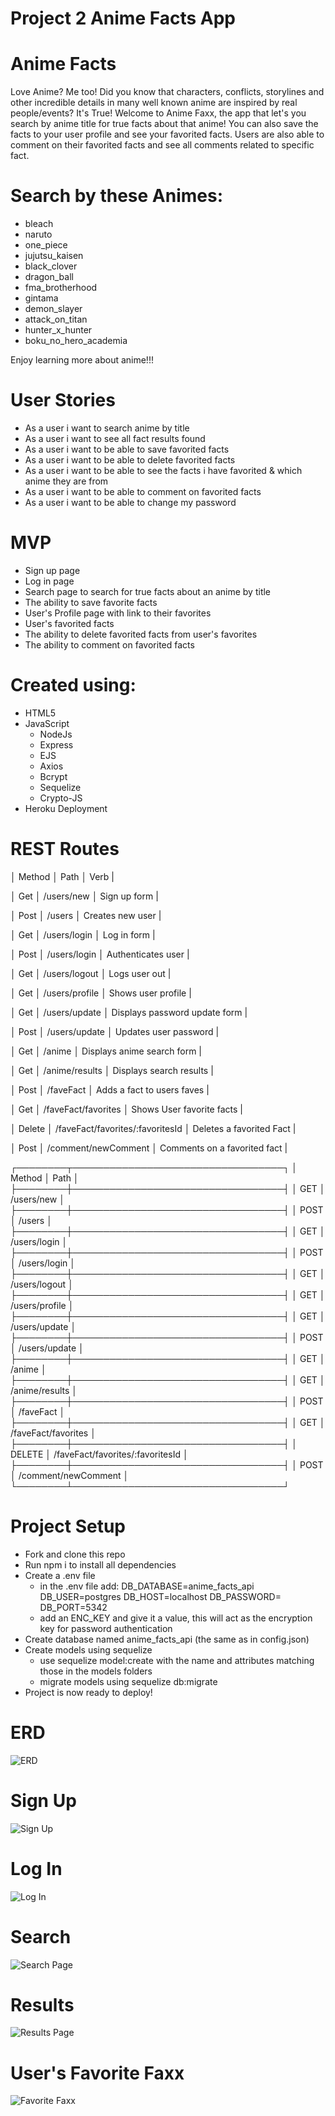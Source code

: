 # Project 2 Anime Facts App

# Anime Facts
Love Anime? Me too! Did you know that characters, conflicts, storylines and other incredible details in many well known anime are inspired by real people/events? It's True! Welcome to Anime Faxx, the app that let's you search by anime title for true facts about that anime! You can also save the facts to your user profile and see your favorited facts. Users are also able to comment on their favorited facts and see all comments related to specific fact. 

# Search by these Animes: 
- bleach 
- naruto 
- one_piece 
- jujutsu_kaisen 
- black_clover 
- dragon_ball
- fma_brotherhood
- gintama
- demon_slayer
- attack_on_titan
- hunter_x_hunter
- boku_no_hero_academia

Enjoy learning more about anime!!!

# User Stories
- As a user i want to search anime by title
- As a user i want to see all fact results found 
- As a user i want to be able to save favorited facts
- As a user i want to be able to delete favorited facts
- As a user i want to be able to see the facts i have favorited & which anime they are from
- As a user i want to be able to comment on favorited facts
- As a user i want to be able to change my password

# MVP
- Sign up page
- Log in page
- Search page to search for true facts about an anime by title
- The ability to save favorite facts
- User's Profile page with link to their favorites
- User's favorited facts
- The ability to delete favorited facts from user's favorites
- The ability to comment on favorited facts

# Created using:
- HTML5
- JavaScript
    - NodeJs
    - Express
    - EJS
    - Axios
    - Bcrypt
    - Sequelize
    - Crypto-JS
- Heroku Deployment

# REST Routes

│ Method │ Path │ Verb |

│ Get │ /users/new │ Sign up form |

│ Post │ /users │ Creates new user |

│ Get │ /users/login │ Log in form |

│ Post │ /users/login │ Authenticates user |

│ Get │ /users/logout │ Logs user out |

│ Get │ /users/profile │ Shows user profile |

│ Get │ /users/update │ Displays password update form |

│ Post │ /users/update │ Updates user password |

│ Get │ /anime │ Displays anime search form |

│ Get │ /anime/results │ Displays search results |

│ Post │ /faveFact │ Adds a fact to users faves |

│ Get │ /faveFact/favorites │ Shows User favorite facts |

│ Delete │ /faveFact/favorites/:favoritesId │ Deletes a favorited Fact |

│ Post │ /comment/newComment │ Comments on a favorited fact |


┌────────┬──────────────────────────────────┐
│ Method │ Path                             │
├────────┼──────────────────────────────────┤
│ GET    │ /users/new                       │
├────────┼──────────────────────────────────┤
│ POST   │ /users                           │
├────────┼──────────────────────────────────┤
│ GET    │ /users/login                     │
├────────┼──────────────────────────────────┤
│ POST   │ /users/login                     │
├────────┼──────────────────────────────────┤
│ GET    │ /users/logout                    │
├────────┼──────────────────────────────────┤
│ GET    │ /users/profile                   │
├────────┼──────────────────────────────────┤
│ GET    │ /users/update                    │
├────────┼──────────────────────────────────┤
│ POST   │ /users/update                    │
├────────┼──────────────────────────────────┤
│ GET    │ /anime                           │
├────────┼──────────────────────────────────┤
│ GET    │ /anime/results                   │
├────────┼──────────────────────────────────┤
│ POST   │ /faveFact                        │
├────────┼──────────────────────────────────┤
│ GET    │ /faveFact/favorites              │
├────────┼──────────────────────────────────┤
│ DELETE │ /faveFact/favorites/:favoritesId │
├────────┼──────────────────────────────────┤
│ POST   │ /comment/newComment              │
└────────┴──────────────────────────────────┘

# Project Setup
- Fork and clone this repo
- Run npm i to install all dependencies
- Create a .env file
    - in the .env file add:
        DB_DATABASE=anime_facts_api
        DB_USER=postgres
        DB_HOST=localhost
        DB_PASSWORD=
        DB_PORT=5342
    - add an ENC_KEY and give it a value, this will act as the encryption key for password authentication
- Create database named anime_facts_api (the same as in config.json)
- Create models using sequelize
    - use sequelize model:create with the name and attributes matching those in the models folders
    - migrate models using sequelize db:migrate
- Project is now ready to deploy!

# ERD
![ERD](./imgs/erd1.png)

# Sign Up
![Sign Up](./imgs/animefaxxSignup.jpeg)

# Log In
![Log In](./imgs/animefaxxLogin.jpeg)

# Search
![Search Page](./imgs/animefaxxSearch.jpeg)

# Results
![Results Page](./imgs/animefaxxResults.jpeg)

# User's Favorite Faxx
![Favorite Faxx](./imgs/animefaxxFavs.jpeg)
